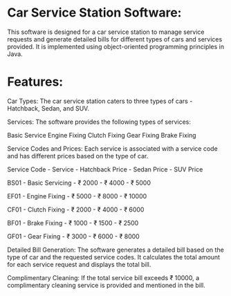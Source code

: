 # Car Service Station Software:
This software is designed for a car service station to manage service requests and generate detailed bills for different types of cars and services provided. It is implemented using object-oriented programming principles in Java.

# Features:
Car Types: The car service station caters to three types of cars - Hatchback, Sedan, and SUV.

Services: The software provides the following types of services:

Basic Service
Engine Fixing
Clutch Fixing
Gear Fixing
Brake Fixing

Service Codes and Prices: Each service is associated with a service code and has different prices based on the type of car.

Service Code - Service - Hatchback Price - Sedan Price - SUV Price

BS01 - Basic Servicing - ₹ 2000 - ₹ 4000 - ₹ 5000

EF01 - Engine Fixing - ₹ 5000 - ₹ 8000 - ₹ 10000

CF01 - Clutch Fixing - ₹ 2000 - ₹ 4000 - ₹ 6000

BF01 - Brake Fixing - ₹ 1000 - ₹ 1500 - ₹ 2500

GF01 - Gear Fixing - ₹ 3000 - ₹ 6000 - ₹ 8000

Detailed Bill Generation: The software generates a detailed bill based on the type of car and the requested service codes. It calculates the total amount for each service request and displays the total bill.

Complimentary Cleaning: If the total service bill exceeds ₹ 10000, a complimentary cleaning service is provided and mentioned in the bill.
